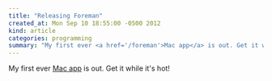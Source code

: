 ```yaml
---
title: "Releasing Foreman"
created_at: Mon Sep 10 18:55:00 -0500 2012
kind: article
categories: programming
summary: "My first ever <a href='/foreman'>Mac app</a> is out. Get it while it's hot!"
---
```


My first ever [Mac app](/foreman) is out. Get it while it's hot!
